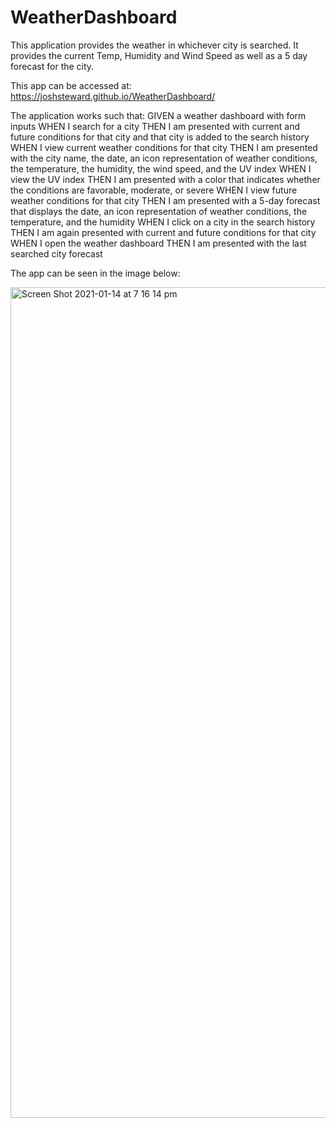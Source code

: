 # WeatherDashboard

This application provides the weather in whichever city is searched. 
It provides the current Temp, Humidity and Wind Speed as well as a 5 day forecast for the city. 

This app can be accessed at: 
https://joshsteward.github.io/WeatherDashboard/


The application works such that: 
GIVEN a weather dashboard with form inputs
WHEN I search for a city
THEN I am presented with current and future conditions for that city and that city is added to the search history
WHEN I view current weather conditions for that city
THEN I am presented with the city name, the date, an icon representation of weather conditions, the temperature, the humidity, the wind speed, and the UV index
WHEN I view the UV index
THEN I am presented with a color that indicates whether the conditions are favorable, moderate, or severe
WHEN I view future weather conditions for that city
THEN I am presented with a 5-day forecast that displays the date, an icon representation of weather conditions, the temperature, and the humidity
WHEN I click on a city in the search history
THEN I am again presented with current and future conditions for that city
WHEN I open the weather dashboard
THEN I am presented with the last searched city forecast

The app can be seen in the image below: 

<img width="1329" alt="Screen Shot 2021-01-14 at 7 16 14 pm" src="https://user-images.githubusercontent.com/73278132/104562889-0cd3e680-569d-11eb-937a-8b63344a4606.png">


